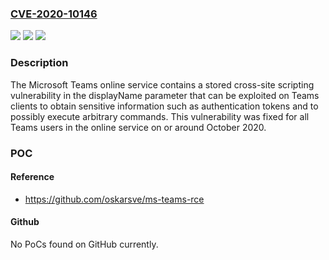 ### [CVE-2020-10146](https://cve.mitre.org/cgi-bin/cvename.cgi?name=CVE-2020-10146)
![](https://img.shields.io/static/v1?label=Product&message=Teams&color=blue)
![](https://img.shields.io/static/v1?label=Version&message=%3C%20on%20or%20about%20October%202020%20&color=brighgreen)
![](https://img.shields.io/static/v1?label=Vulnerability&message=CWE-79%20Cross-site%20Scripting%20(XSS)&color=brighgreen)

### Description

The Microsoft Teams online service contains a stored cross-site scripting vulnerability in the displayName parameter that can be exploited on Teams clients to obtain sensitive information such as authentication tokens and to possibly execute arbitrary commands. This vulnerability was fixed for all Teams users in the online service on or around October 2020.

### POC

#### Reference
- https://github.com/oskarsve/ms-teams-rce

#### Github
No PoCs found on GitHub currently.

